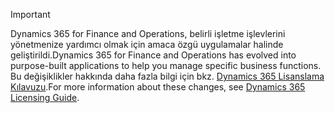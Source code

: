 > [!IMPORTANT]
> <span data-ttu-id="1c740-101">Dynamics 365 for Finance and Operations, belirli işletme işlevlerini yönetmenize yardımcı olmak için amaca özgü uygulamalar halinde geliştirildi.</span><span class="sxs-lookup"><span data-stu-id="1c740-101">Dynamics 365 for Finance and Operations has evolved into purpose-built applications to help you manage specific business functions.</span></span> <span data-ttu-id="1c740-102">Bu değişiklikler hakkında daha fazla bilgi için bkz. [Dynamics 365 Lisanslama Kılavuzu](https://mbs.microsoft.com/Files/public/365/Dynamics365LicensingGuide.pdf).</span><span class="sxs-lookup"><span data-stu-id="1c740-102">For more information about these changes, see [Dynamics 365 Licensing Guide](https://mbs.microsoft.com/Files/public/365/Dynamics365LicensingGuide.pdf).</span></span>
 
